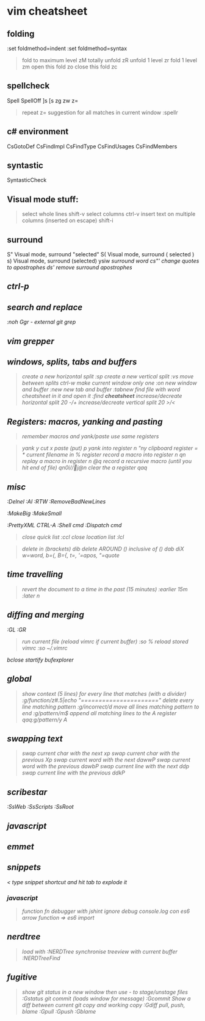 # vim cheatsheet

## folding

:set foldmethod=indent
:set foldmethod=syntax
> fold to maximum level
zM
> totally unfold
zR
> unfold 1 level
zr
> fold 1 level
zm
> open this fold
zo
> close this fold
zc

## spellcheck

Spell
SpellOff
]s
[s
zg
zw
z=
> repeat z= suggestion for all matches in current window
:spellr

## c# environment

CsGotoDef
CsFindImpl
CsFindType
CsFindUsages
CsFindMembers

## syntastic

SyntasticCheck

## Visual mode stuff:

> select whole lines
shift-v
> select columns
ctrl-v
> insert text on multiple columns (inserted on escape)
shift-i

## surround

S" Visual mode, surround "selected"
S( Visual mode, surround ( selected )
s) Visual mode, surround (selected)
ysiw<em> surround <em>word</em>
cs"' change quotes to apostrophes
ds' remove surround apostrophes

## ctrl-p

## search and replace

:noh
Ggr - external git grep

## vim grepper

## windows, splits, tabs and buffers
> create a new horizontal split
:sp
> create a new vertical split
:vs
> move between splits
ctrl-w <direction>
> make current window only one
:on 
> new window and buffer
:new
> new tab and buffer
:tabnew
> find file with word cheatsheet in it and open it
:find **cheatsheet**
> increase/decreate horizontal split
<ctrl-w> 20 -/+
> increase/decreate vertical split
<ctrl-w> 20 >/<

## Registers: macros, yanking and pasting

> remember macros and yank/paste use same registers

> yank
y
> cut
x
> paste (put)
p
> yank into register n
"ny
> clipboard register = *
> current filename in % register
> record a macro into register n
qn
> replay a macro in register n
@q
> record a recursive macro (until you hit end of file)
qn0i//j@n
> clear the a register
qaq

## misc

:Delnel
:AI
:RTW
:RemoveBadNewLines

:MakeBig
:MakeSmall

:PrettyXML
CTRL-A
:Shell cmd
:Dispatch cmd

> close quick list
:ccl
> close location list
:lcl

> delete in (brackets)
dib 
> delete AROUND () inclusive of ()
dab 
> diX w=word, b=(, B={, t=<tags/>, '=apos, "=quote

## time travelling

> revert the document to a time in the past (15 minutes)
:earlier 15m
:later n

## diffing and merging
:GL
:GR

> run current file (reload vimrc if current buffer)
:so %
> reload stored vimrc
:so ~/.vimrc

bclose
startify
bufexplorer

## global

> show context (5 lines) for every line that matches (with a divider)
:g/function/z#.5|echo "======================"
> delete every line matching pattern
:g/incorrect/d
> move all lines matching pattern to end
:g/pattern/m$
> append all matching lines to the A register
qaq:g/pattern/y A

## swapping text
> swap current char with the next
xp
> swap current char with the previous
Xp
> swap current word with the next
dawwP
> swap current word with the previous
dawbP
> swap current line with the next
ddp
> swap current line with the previous
ddkP

## scribestar

:SsWeb
:SsScripts
:SsRoot

## javascript

## emmet

## snippets

< type snippet shortcut and hit tab to explode it

### javascript

> function
fn
> debugger with jshint ignore
debug
> console.log
con
> es6 arrow function
=>
> es6 import

## nerdtree

> load with
:NERDTree
> synchronise treeview with current buffer
:NERDTreeFind

## fugitive

> show git status in a new window
> then use - to stage/unstage files
:Gstatus
> git commit (loads window for message)
:Gcommit
> Show a diff between current git copy and working copy
:Gdiff
> pull, push, blame
:Gpull :Gpush :Gblame


